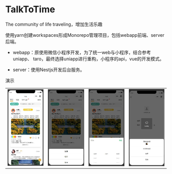 # TalkToTime

The community of life traveling，增加生活乐趣

使用yarn创建workspaces形成Monorepo管理项目，包括webapp前端、server后端。

- webapp：原使用微信小程序开发，为了统一web与小程序，结合参考uniapp、 taro，最终选择uniapp进行重构，小程序的api，vue的开发模式。

- server：使用Nestjs开发后台服务。

演示

|                         |                                                              |                                                              |                                                              |
| :----------------------------------------------------------: |------------------------------------------------------------ | ------------------------------------------------------------ | ------------------------------------------------------------ |
| <img src="README.assets/image-20220801223722279.jpg" alt="image-20220801223722279" style="zoom: 33%;" /> | <img src="README.assets/image-20220801223811030.jpg" alt="image-20220801223811030" style="zoom: 33%;" /> | <img src="README.assets/image-20220801223903650.jpg" alt="image-20220801223903650" style="zoom:33%;" /> | <img src="README.assets/image-20220801223936510.jpg" alt="image-20220801223936510" style="zoom:33%;" /> |

​    